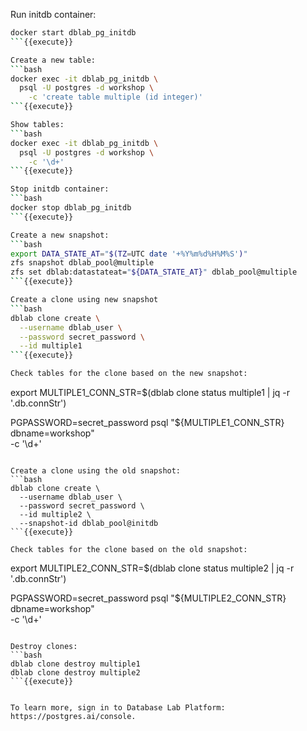 Run initdb container:
```bash
docker start dblab_pg_initdb
```{{execute}}

Create a new table:
```bash
docker exec -it dblab_pg_initdb \
  psql -U postgres -d workshop \
    -c 'create table multiple (id integer)'
```{{execute}}

Show tables:
```bash
docker exec -it dblab_pg_initdb \
  psql -U postgres -d workshop \
    -c '\d+'
```{{execute}}

Stop initdb container:
```bash
docker stop dblab_pg_initdb
```{{execute}}

Create a new snapshot:
```bash
export DATA_STATE_AT="$(TZ=UTC date '+%Y%m%d%H%M%S')"
zfs snapshot dblab_pool@multiple
zfs set dblab:datastateat="${DATA_STATE_AT}" dblab_pool@multiple
```{{execute}}

Create a clone using new snapshot
```bash
dblab clone create \
  --username dblab_user \
  --password secret_password \
  --id multiple1
```{{execute}}

Check tables for the clone based on the new snapshot:
```
export MULTIPLE1_CONN_STR=$(dblab clone status multiple1 | jq -r '.db.connStr')

PGPASSWORD=secret_password psql "${MULTIPLE1_CONN_STR} dbname=workshop" \
  -c '\d+'
```{{execute}}

Create a clone using the old snapshot:
```bash
dblab clone create \
  --username dblab_user \
  --password secret_password \
  --id multiple2 \
  --snapshot-id dblab_pool@initdb
```{{execute}}

Check tables for the clone based on the old snapshot:
```
export MULTIPLE2_CONN_STR=$(dblab clone status multiple2 | jq -r '.db.connStr')

PGPASSWORD=secret_password psql "${MULTIPLE2_CONN_STR} dbname=workshop" \
  -c '\d+'
```{{execute}}

Destroy clones:
```bash
dblab clone destroy multiple1
dblab clone destroy multiple2
```{{execute}}


To learn more, sign in to Database Lab Platform: https://postgres.ai/console.
